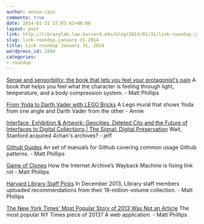 ```yaml
---
author: annie-cain
comments: true
date: 2014-01-31 17:03:42+00:00
layout: post
link: http://librarylab.law.harvard.edu/blog/2014/01/31/link-roundup-january-31-2014/
slug: link-roundup-january-31-2014
title: Link roundup January 31, 2014
wordpress_id: 1844
categories:
- roundup
---
```


[Sense and sensorbility: the book that lets you feel your protagonist's pain](http://www.theguardian.com/books/2014/jan/28/sensory-fiction-mit-technology-wearable-fiction-books)
A book that helps you feel what the character is feeling through light, temperature, and a body compression system. - Matt Phillips

[From Yoda to Darth Vader with LEGO Bricks](http://design-milk.com/yoda-darth-vader-lego-bricks/)
A Lego mural that shows Yoda from one angle and Darth Vader from the other - Annie

[Interface, Exhibition & Artwork: Geocities, Deleted City and the Future of Interfaces to Digital Collections | The Signal: Digital Preservation](http://blogs.loc.gov/digitalpreservation/2014/01/interface-exhibition-artwork-geocities-deleted-city-and-the-future-of-interfaces-to-digital-collections/)
Wait, Stanford acquired 4chan's archives? - jeff

[Github Guides](https://github.com/blog/1769-announcing-guides)
An set of manuals for Github covering common usage Github patterns. - Matt Phillips

[Game of Clones](https://medium.com/the-magazine/ff97b5f36be8)
How the Internet Archive’s Wayback Machine is fixing link rot - Matt Phillips

[Harvard Library Staff Picks](http://library.harvard.edu/01162014-1640/harvard-library-staff-picks)
In December 2013, Library staff members uploaded recommendations from their 19-million-volume collection. - Matt Phillips

[The New York Times' Most Popular Story of 2013 Was Not an Article](http://www.theatlantic.com/technology/print/2014/01/-em-the-new-york-times-em-most-popular-story-of-2013-was-not-an-article/283167/)
The most popular NY Times piece of 2013? A web application. - Matt Phillips
